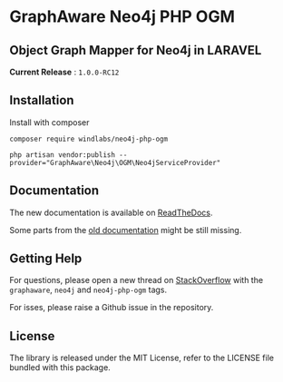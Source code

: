 # GraphAware Neo4j PHP OGM

## Object Graph Mapper for Neo4j in LARAVEL

**Current Release** : `1.0.0-RC12`

## Installation

Install with composer

```cli
composer require windlabs/neo4j-php-ogm

php artisan vendor:publish --provider="GraphAware\Neo4j\OGM\Neo4jServiceProvider"
```

## Documentation

The new documentation is available on [ReadTheDocs](http://neo4j-php-ogm.readthedocs.io/en/latest/).

Some parts from the [old documentation](docs/reference/01-intro.md) might be still missing.

## Getting Help

For questions, please open a new thread on [StackOverflow](https://stackoverflow.com) with the `graphaware`, `neo4j` and `neo4j-php-ogm` tags.

For isses, please raise a Github issue in the repository.

## License

The library is released under the MIT License, refer to the LICENSE file bundled with this package.
